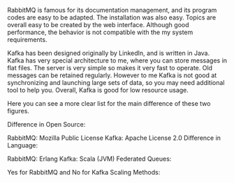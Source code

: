 RabbitMQ is famous for its documentation management, and its program codes are easy to be adapted. The installation was also easy. Topics are overall easy to be created by the web interface. Although good performance, the behavior is not compatible with the my system requirements.

Kafka has been designed originally by LinkedIn, and is written in Java. Kafka has very special architecture to me, where you can store messages in flat files. The server is very simple so makes it very fast to operate. Old messages can be retained regularly. However to me Kafka is not good at synchronizing and launching large sets of data, so you may need additional tool to help you. Overall, Kafka is good for low resource usage.

Here you can see a more clear list for the main difference of these two figures.

Difference in Open Source:

RabbitMQ: Mozilla Public License
Kafka: Apache License 2.0
Difference in Language:

RabbitMQ: Erlang
Kafka: Scala (JVM)
Federated Queues:

Yes for RabbitMQ and No for Kafka
Scaling Methods:


